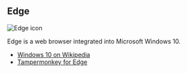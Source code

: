 ## Edge

![Edge icon][edgeIcon]

Edge is a web browser integrated into Microsoft Windows 10.

* [Windows 10 on Wikipedia][wikipediaWindows10]
* [Tampermonkey for Edge][TampermonkeyForEdge]

[githubFavicon]: https://assets-cdn.github.com/favicon.ico
[oujsFavicon]: https://raw.githubusercontent.com/OpenUserJs/OpenUserJS.org/master/public/images/favicon16.png
[edgeIcon]: https://raw.githubusercontent.com/wiki/OpenUserJS/OpenUserJS.org/images/edge_icon.png
[wikipediaEdge]: https://www.wikipedia.org/wiki/Microsoft_Edge
[wikipediaWindows10]: https://www.wikipedia.org/wiki/Windows_10
[TampermonkeyForEdge]: Tampermonkey-for-Edge
